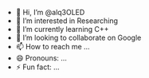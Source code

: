 - 👋 Hi, I’m @alq3OLED
- 👀 I’m interested in Researching
- 🌱 I’m currently learning C++
- 💞️ I’m looking to collaborate on Google
- 📫 How to reach me ...
- 😄 Pronouns: ...
- ⚡ Fun fact: ...

<!---
alq3OLED/alq3OLED is a ✨ special ✨ repository because its `README.md` (this file) appears on your GitHub profile.
You can click the Preview link to take a look at your changes.
--->
